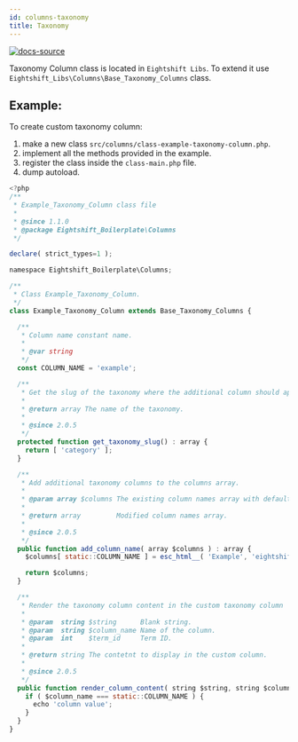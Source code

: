 ```yaml
---
id: columns-taxonomy
title: Taxonomy
---
```


[![docs-source](https://img.shields.io/badge/source-eigthshift--libs-blue?style=for-the-badge&logo=php&labelColor=2a2a2a)](https://github.com/uandhgroup/eightshift-libs/tree/v2.0.0/src/columns/class-base-taxonomy-columns.php)

Taxonomy Column class is located in `Eightshift Libs`. To extend it use `Eightshift_Libs\Columns\Base_Taxonomy_Columns` class.

## Example:

To create custom taxonomy column:
1. make a new class `src/columns/class-example-taxonomy-column.php`.
2. implement all the methods provided in the example.
3. register the class inside the `class-main.php` file.
4. dump autoload.

```js
<?php
/**
 * Example_Taxonomy_Column class file
 *
 * @since 1.1.0
 * @package Eightshift_Boilerplate\Columns
 */

declare( strict_types=1 );

namespace Eightshift_Boilerplate\Columns;

/**
 * Class Example_Taxonomy_Column.
 */
class Example_Taxonomy_Column extends Base_Taxonomy_Columns {

  /**
   * Column name constant name.
   *
   * @var string
   */
  const COLUMN_NAME = 'example';

  /**
   * Get the slug of the taxonomy where the additional column should appear.
   *
   * @return array The name of the taxonomy.
   *
   * @since 2.0.5
   */
  protected function get_taxonomy_slug() : array {
    return [ 'category' ];
  }

  /**
   * Add additional taxonomy columns to the columns array.
   *
   * @param array $columns The existing column names array with default taxonomy columns (title, author, date etc.).
   *
   * @return array         Modified column names array.
   *
   * @since 2.0.5
   */
  public function add_column_name( array $columns ) : array {
    $columns[ static::COLUMN_NAME ] = esc_html__( 'Example', 'eightshift-boilerplate' );

    return $columns;
  }

  /**
   * Render the taxonomy column content in the custom taxonomy column
   *
   * @param  string $string      Blank string.
   * @param  string $column_name Name of the column.
   * @param  int    $term_id     Term ID.
   *
   * @return string The contetnt to display in the custom column.
   *
   * @since 2.0.5
   */
  public function render_column_content( string $string, string $column_name, int $term_id ) : string {
    if ( $column_name === static::COLUMN_NAME ) {
      echo 'column value';
    }
  }
}
```
